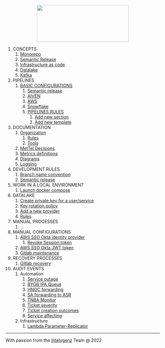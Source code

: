 <div align="center">
<img src="http://photos.prnewswire.com/prnfull/20141022/153661LOGO?p=publish"  width="300" height="120">
</div>

1. CONCEPTS
   1. [Monorepo]() 
   2. [Semantic Release]()
   3. [Infrastructure as code]()
   4. [Datalake]()
   5. [Kafka]()
2. PIPELINES
   1. [BASIC CONFIGURATIONS](pipeline/BASIC_CI_CONFIGURATION.md)
      1. [Semantic release](pipeline/BASIC_CI_CONFIGURATION.md#11-semantic-release)
      2. [AIVEN](pipeline/BASIC_CI_CONFIGURATION.md#12-aiven)
      3. [AWS](pipeline/BASIC_CI_CONFIGURATION.md#13-aws)
      4. [Snowflake]()
      5. [PIPELINES RULES](pipeline/PIPELINE_RULES.md)
         1. [Add new section](pipeline/PIPELINE_RULES.md#add-new-section)
         2. [Add new template](pipeline/PIPELINE_RULES.md#add-new-template)
3. DOCUMENTATION
   1. [Organization](DOCUMENTATION.md#1-docs-organization)
      1. [Rules](DOCUMENTATION.md#2-rules)
      2. [Tools](DOCUMENTATION.md#3-tools)
   2. [MetTel Decisions](decisions/README.md)
   3. [Metrics definitions](metrics-definitions/README.md)
   4. [Diagrams](diagrams/README.md)
   5. [Logging](logging/README.md)
4. DEVELOPMENT RULES
   1. [Branch name convention]()
   2. [Semantic release]()
5. WORK IN A LOCAL ENVIRONMENT
   1. [Launch docker compose](kafka/LAUNCH_DOCKER_COMPOSE.md)
6. DATALAKE
   1. [Create private key for a user/service](snowflake/README.md#1-create-a-private-key-for-a-user)
   2. [Key rotation policy](snowflake/README.md#2-key-rotation-policy)
   2. [Add a new provider](snowflake/README.md#3-add-a-new-provider)
   2. [Rules](snowflake/README.md#4-rules)
7. MANUAL PROCESSES
   1. ...
8. MANUAL CONFIGURATIONS
   1. [AWS SSO Okta identity provider](manual_configurations/OKTA_CONFIGURATIONS.md)
      1. [Revoke Session token](manual_configurations/OKTA_CONFIGURATIONS.md#revoke-permissions)
   2. [AWS SSO Okta JWT token](manual_configurations/OKTA_JWT.md)
   3. [Gitlab maintenance](manual_configurations/GITLAB_MAINTENANCE.md)
9. RECOVERY PROCESSES
   1. [Gitlab recovery](recovery_processes/GITLAB_RECOVERY.md)
10. AUDIT EVENTS
    1. Automation
       1. [Service outage](logging/events/1-service-outage.md)
       2. [BYOB IPA Queue](logging/events/2-BYOB-IPA-queue.md)
       3. [HNOC forwarding](logging/events/3-HNOC-forwarding.md)
       4. [SA forwarding to ASR](logging/events/4-SA-forward-to-ASR.md)
       5. [TNBA Monitor](logging/events/5-TNBA-monitor.md)
       6. [Ticket severity](logging/events/6-ticket-severity.md) 
       7. [Ticket creation outcomes](logging/events/7-ticket-creation-outcome.md)
       8. [Service affecting](logging/events/8-service-affecting.md)
    2. Infrastructure
       1. [Lambda Parameter-Replicator](lambda/PARAMETER_REPLICATOR.md)

---
With passion from the [Intelygenz](https://www.intelygenz.com) Team @ 2022
